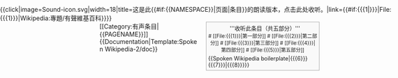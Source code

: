 <!-- BOX AT BOTTOM OF PAGE -->
<div style="position:absolute; z-index:100; right:30px; top:11px;" class="metadata" id="spoken-icon">
{{click|image=Sound-icon.svg|width=18|title=这是此{{#if:{{NAMESPACE}}|页面|条目}}的朗读版本，点击此处收听。|link={{#if:{{{1|}}}|File:{{{1}}}|Wikipedia:專題/有聲維基百科}}}}</div><div id="section_SpokenWikipedia" class="noprint" style="clear: right; border: solid #aaa 1px; margin: 0 0 1em 1em; font-size: 90%; background: #f9f9f9; width: 250px; padding: 4px; spacing: 0px; text-align: left; float: right;">
<div style="margin-left: 10px; text-align: center">'''收听此条目（共五部分）'''</div>
<div style="text-align:center; font-size:90%; margin-bottom:.4em;">
# [[File:{{{1}}}|第一部分]]
# [[File:{{{2}}}|第二部分]]
# [[File:{{{3}}}|第三部分]]
# [[File:{{{4}}}|第四部分]]
# [[File:{{{5}}}|第五部分]]
</div>
{{Spoken Wikipedia boilerplate|{{{6}}}{{{7}}}|{{{8}}}}}
</div><includeonly>[[Category:有声条目|{{PAGENAME}}]]</includeonly><noinclude>
{{Documentation|Template:Spoken Wikipedia-2/doc}}
</noinclude>